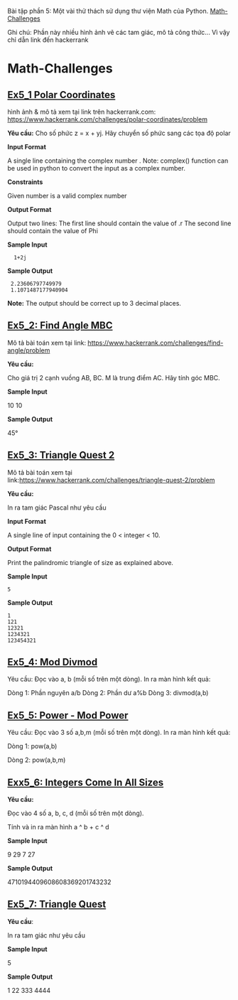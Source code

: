 Bài tập phần 5: Một vài thử thách sử dụng thư viện Math của Python. [Math-Challenges](https://www.hackerrank.com/domains/python/py-math) 

Ghi chú: Phần này nhiều hình ảnh vẽ các tam giác, mô tả công thức... Vì vậy chỉ dẫn link đến hackerrank
# Math-Challenges

## [Ex5_1 Polar Coordinates](https://www.hackerrank.com/challenges/polar-coordinates/problem)
hình ảnh & mô tả xem tại link trên hackerrank.com: https://www.hackerrank.com/challenges/polar-coordinates/problem

**Yêu cầu:**
Cho số phức z = x + yj. Hãy chuyển số phức sang các tọa độ polar

**Input Format**

A single line containing the complex number . Note: complex() function can be used in python to convert the input as a complex number.

**Constraints**

Given number is a valid complex number

**Output Format**

Output two lines: 
The first line should contain the value of .r 
The second line should contain the value of Phi

**Sample Input**
```
  1+2j

```

**Sample Output**

```
 2.23606797749979 
 1.1071487177940904

```

**Note:** The output should be correct up to 3 decimal places.

## [Ex5_2: Find Angle MBC](https://www.hackerrank.com/challenges/find-angle/problem)
Mô tả bài toán xem tại link: https://www.hackerrank.com/challenges/find-angle/problem

**Yêu cầu:**

Cho giá trị 2 cạnh vuồng AB, BC. M là trung điểm AC. Hãy tính góc MBC.

**Sample Input**

10
10

**Sample Output**

45°

## [Ex5_3: Triangle Quest 2](https://www.hackerrank.com/challenges/triangle-quest-2/problem)
Mô tả bài toán xem tại link:https://www.hackerrank.com/challenges/triangle-quest-2/problem

**Yêu cầu:**

In ra tam giác Pascal như yêu cầu

**Input Format**

A single line of input containing the 0 < integer < 10.


**Output Format**

Print the palindromic triangle of size  as explained above.

**Sample Input**

```
5

```

**Sample Output**

```
1
121
12321
1234321
123454321

```

## [Ex5_4: Mod Divmod](https://www.hackerrank.com/challenges/python-mod-divmod/problem) 

Yêu cầu: 
Đọc vào a, b (mỗi số trên một dòng). In ra màn hình kết quả:

Dòng 1: Phần nguyên a/b
Dòng 2: Phần dư a%b
Dòng 3: divmod(a,b)

## [Ex5_5: Power - Mod Power](https://www.hackerrank.com/challenges/python-power-mod-power/problem)

Yêu cầu:
Đọc vào 3 số a,b,m (mỗi số trên một dòng). In ra màn hình kết quả:

Dòng 1: pow(a,b)

Dòng 2: pow(a,b,m)

## [Exx5_6: Integers Come In All Sizes](https://www.hackerrank.com/challenges/python-integers-come-in-all-sizes/problem)

**Yêu cầu:**

Đọc vào 4 số a, b, c, d  (mỗi số trên một dòng).

Tính và in ra màn hình a ^ b + c ^ d

**Sample Input**

9
29
7
27

**Sample Output**

4710194409608608369201743232  


## [Ex5_7: Triangle Quest](https://www.hackerrank.com/challenges/python-quest-1/problem)

**Yêu cầu**:

In ra tam giác như yêu cầu

**Sample Input**

5

**Sample Output**

1
22
333
4444